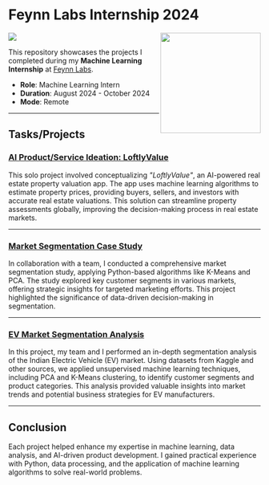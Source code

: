 <!---MLI Batch 27-22-S-B-->

#  Feynn Labs Internship 2024
![](https://img.shields.io/badge/Tools-python%20%7C%20pandas%20%7C%20numpy%20%7C%20seaborn%20%7C%20matplotlib%20%7C%20sklearn-green?style=for-the-badge)
<img align="right" src="https://media-exp1.licdn.com/dms/image/C4E0BAQFsR2odu1HlDw/company-logo_200_200/0/1618823231043?e=2147483647&v=beta&t=ilJeLegaw6JWKvSIyh1IhTTZZw1-nAtmfqqQJSeTuSs" width="200">

This repository showcases the projects I completed during my **Machine Learning Internship** at [Feynn Labs](https://feynnlabs.com/).

- **Role**: Machine Learning Intern
- **Duration**: August 2024 - October 2024
- **Mode**: Remote

---

##  Tasks/Projects

###  [AI Product/Service Ideation: LoftlyValue](https://github.com/abhishek-sriram/Feynn-Labs-Internship-2024/tree/main/Task%20-%20AI%20Product%20Ideation%20Prototyping)
This solo project involved conceptualizing *"LoftlyValue"*, an AI-powered real estate property valuation app. The app uses machine learning algorithms to estimate property prices, providing buyers, sellers, and investors with accurate real estate valuations. This solution can streamline property assessments globally, improving the decision-making process in real estate markets.

---

###  [Market Segmentation Case Study](https://github.com/abhishek-sriram/Feynn-Labs-Internship-2024/tree/main/Task%20-%20Market%20Segmentation%20Case%20Study)
In collaboration with a team, I conducted a comprehensive market segmentation study, applying Python-based algorithms like K-Means and PCA. The study explored key customer segments in various markets, offering strategic insights for targeted marketing efforts. This project highlighted the significance of data-driven decision-making in segmentation.

---

###  [EV Market Segmentation Analysis](https://github.com/abhishek-sriram/Feynn-Labs-Internship-2024/tree/main/Task%20-%20EV%20Market%20Segmentation)
In this project, my team and I performed an in-depth segmentation analysis of the Indian Electric Vehicle (EV) market. Using datasets from Kaggle and other sources, we applied unsupervised machine learning techniques, including PCA and K-Means clustering, to identify customer segments and product categories. This analysis provided valuable insights into market trends and potential business strategies for EV manufacturers.

---

##  Conclusion
Each project helped enhance my expertise in machine learning, data analysis, and AI-driven product development. I gained practical experience with Python, data processing, and the application of machine learning algorithms to solve real-world problems.


